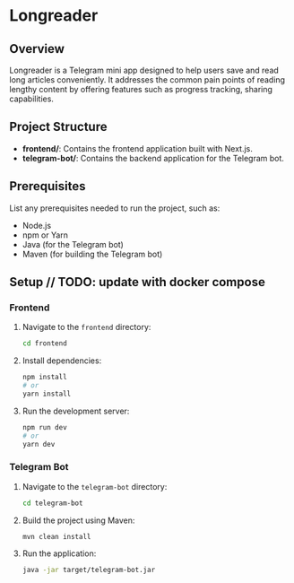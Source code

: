 # Longreader

## Overview

Longreader is a Telegram mini app designed to help users save and read long articles conveniently. It addresses the common pain points of reading lengthy content by offering features such as progress tracking, sharing capabilities.


## Project Structure

- **frontend/**: Contains the frontend application built with Next.js.
- **telegram-bot/**: Contains the backend application for the Telegram bot.

## Prerequisites

List any prerequisites needed to run the project, such as:

- Node.js
- npm or Yarn
- Java (for the Telegram bot)
- Maven (for building the Telegram bot)

## Setup // TODO: update with docker compose

### Frontend

1. Navigate to the `frontend` directory:
   ```bash
   cd frontend
   ```

2. Install dependencies:
   ```bash
   npm install
   # or
   yarn install
   ```

3. Run the development server:
   ```bash
   npm run dev
   # or
   yarn dev
   ```

### Telegram Bot

1. Navigate to the `telegram-bot` directory:
   ```bash
   cd telegram-bot
   ```

2. Build the project using Maven:
   ```bash
   mvn clean install
   ```

3. Run the application:
   ```bash
   java -jar target/telegram-bot.jar
   ```